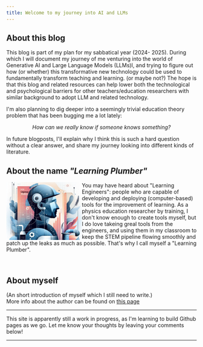 ```yaml
---
title: Welcome to my journey into AI and LLMs
---
```


## About this blog

  This blog is part of my plan for my sabbatical year (2024- 2025). During which I will document my journey of me venturing into the world of Generative AI and Large Language Models (LLMs)I, and trying to figure out how (or whether) this transformative new technology could be used to fundamentally transform teaching and learning. (or maybe not?) The hope is that this blog and related resources can help lower both the technological and psychological barriers for other teachers/education researchers with similar background to adopt LLM and related technology.

  I'm also planning to dig deeper into a seemingly trivial education theory problem that has been bugging me a lot lately: 

  <center><em>How can we really know if someone knows something?</em></center>
  
  In future blogposts, I'll explain why I think this is such a hard question without a clear answer, and share my journey looking into different kinds of literature.


## About the name *"Learning Plumber"*

<img src="./assets/images/the-learning-plumber.png" width="200" style = "float: left; margin-right = 1 em"
alt = "an AI generated image of the learning plumber">

 
You may have heard about "Learning Engineers": people who are capable of developing and deploying (computer-based) tools for the improvement of learning. As a physics education researcher by training, I don't know enough to create tools myself, but I do love takeing greal tools from the engineers, and using them in my classroom to keep the STEM pipeline flowing smoothly and patch up the leaks as much as possible. That's why I call myself a "Learning Plumber".  

&nbsp;

## About myself

(An short introduction of myself which I still need to write.)\
More info about the author can be found on [this page](./about.md)

---

This site is apparently still a work in progress, as I'm learning to build Github pages as we go. Let me know your thoughts by leaving your comments below!

---

<script src="https://utteranc.es/client.js"
        repo="Zhongzhou/the-learning-plumber"
        issue-term="pathname"
        theme="boxy-light"
        crossorigin="anonymous"
        async>
</script>
